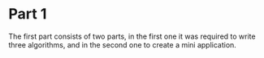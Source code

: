 # Part 1

The first part consists of two parts, in the first one it was required to write three algorithms, and in the second one to create a mini application.
